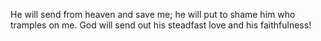 He will send from heaven and save me; he will put to shame him who tramples on me. God will send out his steadfast love and his faithfulness!
